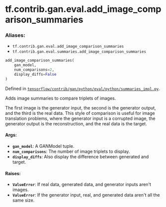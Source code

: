 <div itemscope itemtype="http://developers.google.com/ReferenceObject">
<meta itemprop="name" content="tf.contrib.gan.eval.add_image_comparison_summaries" />
</div>

# tf.contrib.gan.eval.add_image_comparison_summaries

### Aliases:

* `tf.contrib.gan.eval.add_image_comparison_summaries`
* `tf.contrib.gan.eval.summaries.add_image_comparison_summaries`

``` python
add_image_comparison_summaries(
    gan_model,
    num_comparisons=2,
    display_diffs=False
)
```



Defined in [`tensorflow/contrib/gan/python/eval/python/summaries_impl.py`](https://www.tensorflow.org/code/tensorflow/contrib/gan/python/eval/python/summaries_impl.py).

Adds image summaries to compare triplets of images.

The first image is the generator input, the second is the generator output,
and the third is the real data. This style of comparison is useful for
image translation problems, where the generator input is a corrupted image,
the generator output is the reconstruction, and the real data is the target.

#### Args:

* <b>`gan_model`</b>: A GANModel tuple.
* <b>`num_comparisons`</b>: The number of image triplets to display.
* <b>`display_diffs`</b>: Also display the difference between generated and target.


#### Raises:

* <b>`ValueError`</b>: If real data, generated data, and generator inputs aren't
    images.
* <b>`ValueError`</b>: If the generator input, real, and generated data aren't all the
    same size.